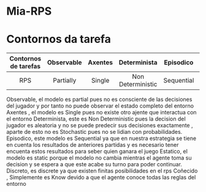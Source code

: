 # Mia-RPS

# Contornos da tarefa

| Contornos de tarefas | Observable | Axentes | Determinista | Episodico | Estatico | Discreto | Coñecido |
| :----: | :----: | :----: | :----: | :----: | :----: | :----: | :----: |
| RPS | Partially | Single | Non Deterministic | Sequential | static | Discrete | Know |

Observable, el modelo es partial pues no es consciente de las decisiones del jugador y por tanto no puede observar el estado completo del entorno
Axentes , el modelo es Single pues no existe otro ajente que interactua con el entorno
Determinista, este es Non Deterministic pues la decision del jugador es aleatoria y no se puede predecir sus decisiones exactamente , aparte de esto no es Stochastic pues no se lidian con probabilidades.
Episodico, este modelo es Sequential ya que en nuestra estrategia se tiene en cuenta los resultados de anteriores partidas y es necesario tener encuenta estos resultados para seber quien ganara el juego
Estatico, el modelo es static porque el modelo no cambia mientras el agente toma su decision y se espera a que este acabe su turno para poder continuar.
Discreto, es discrete ya que existen finitas posibilidades en el rps
Coñecido , Simplemente es Know devido a que el agente conoce todas las reglas del entorno

